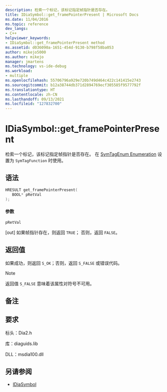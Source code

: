 ```yaml
---
description: 检索一个标记，该标记指定帧指针是否存在。
title: IDiaSymbol::get_framePointerPresent | Microsoft Docs
ms.date: 11/04/2016
ms.topic: reference
dev_langs:
- C++
helpviewer_keywords:
- IDiaSymbol::get_framePointerPresent method
ms.assetid: d036090a-1651-454d-9130-b798f58ba053
author: mikejo5000
ms.author: mikejo
manager: jmartens
ms.technology: vs-ide-debug
ms.workload:
- multiple
ms.openlocfilehash: 55706796a929e720b749d464c422c141415e2743
ms.sourcegitcommit: b12a38744db371d2894769ecf305585f9577792f
ms.translationtype: HT
ms.contentlocale: zh-CN
ms.lasthandoff: 09/13/2021
ms.locfileid: "127832700"
---
```

# <a name="idiasymbolget_framepointerpresent"></a>IDiaSymbol::get_framePointerPresent
检索一个标记，该标记指定帧指针是否存在。 在 [SymTagEnum Enumeration](../../debugger/debug-interface-access/symtagenum.md) 设置为 `SymTagFunction` 时使用。

## <a name="syntax"></a>语法

```C++
HRESULT get_framePointerPresent( 
   BOOL* pRetVal
);
```

#### <a name="parameters"></a>参数
 `pRetVal`

[out] 如果帧指针存在，则返回 `TRUE`； 否则，返回 `FALSE`。

## <a name="return-value"></a>返回值
 如果成功，则返回 `S_OK`；否则，返回 `S_FALSE` 或错误代码。

> [!NOTE]
> 返回值 `S_FALSE` 意味着该属性对符号不可用。

## <a name="remarks"></a>备注

## <a name="requirements"></a>要求
 标头：Dia2.h

 库：diaguids.lib

 DLL：msdia100.dll

## <a name="see-also"></a>另请参阅
- [IDiaSymbol](../../debugger/debug-interface-access/idiasymbol.md)
